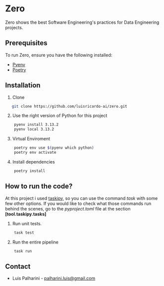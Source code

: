 # Zero
Zero shows the best Software Engineering's practices for Data Engineering projects.

## Prerequisites
To run Zero, ensure you have the following installed:

* [Pyenv](https://github.com/pyenv/pyenv)
* [Poetry](https://python-poetry.org)

## Installation
1. Clone 
```sh
   git clone https://github.com/luisricardo-ai/zero.git
```

2. Use the right version of Python for this project
```sh
    pyenv install 3.13.2
    pyenv local 3.13.2
```

3. Virtual Enviroment
```sh
    poetry env use $(pyenv which python)
    poetry env activate
```

4. Install dependencies
```sh
    poetry install
```

## How to run the code?
At this project i used [taskipy](https://github.com/taskipy/taskipy), so you can use the command *task* with some few other options. If you would like to check what those commands run behind the scenes, go to the *pyproject.toml* file at the section **[tool.taskipy.tasks]**

1. Run unit tests.
```sh
    task test
```

2. Run the entire pipeline
```sh
    task run
```

## Contact
* Luis Palharini - palharini.luis@gmail.com
